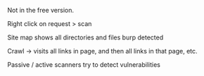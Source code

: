 
Not in the free version.

Right click on request > scan

Site map shows all directories and files burp detected

Crawl -> visits all links in page, and then all links in that page, etc.

Passive / active scanners try to detect vulnerabilities

